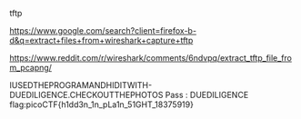 tftp

https://www.google.com/search?client=firefox-b-d&q=extract+files+from+wireshark+capture+tftp

https://www.reddit.com/r/wireshark/comments/6ndvpq/extract_tftp_file_from_pcapng/

IUSEDTHEPROGRAMANDHIDITWITH-DUEDILIGENCE.CHECKOUTTHEPHOTOS
Pass : DUEDILIGENCE
flag:picoCTF{h1dd3n_1n_pLa1n_51GHT_18375919}
